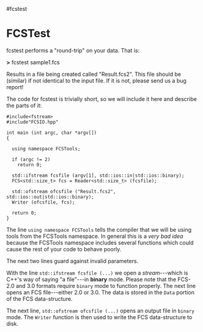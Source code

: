 #fcstest

# FCSTest #

fcstest performs a "round-trip" on your data. That is:

**>** fcstest sample1.fcs

Results in a file being created called "Result.fcs2". This file should be (similar) if not identical to the input file. If it is not, please send us a bug report!

The code for fcstest is trivially short, so we will include it here and describe the parts of it:

```
#include<fstream>
#include"FCSIO.hpp"

int main (int argc, char *argv[])
{

  using namespace FCSTools;

  if (argc != 2)
    return 0;

  std::ifstream fcsfile (argv[1], std::ios::in|std::ios::binary);
  FCS<std::size_t> fcs = Reader<std::size_t> (fcsfile);
  
  std::ofstream ofcsfile ("Result.fcs2", std::ios::out|std::ios::binary);
  Writer (ofcsfile, fcs);

  return 0;
}
```

The line `using namespace FCSTools` tells the compiler that we will be using tools from the FCSTools namespace. In general this is a _very_ _bad_ _idea_ because the FCSTools namespace includes several functions which could cause the rest of your code to behave poorly.

The next two lines guard against invalid parameters.

With the line `std::ifstream fcsfile (...)` we open a _stream_---which is C++'s way of saying "a file"---in **binary** mode. Please note that the FCS- 2.0 and 3.0 formats require `binary` mode to function properly. The next line opens an FCS file---either 2.0 or 3.0. The data is stored in the `Data` portion of the FCS data-structure.

The next line, `std::ofstream ofcsfile (...)` opens an output file in `binary` mode. The `Writer` function is then used to write the FCS data-structure to disk.